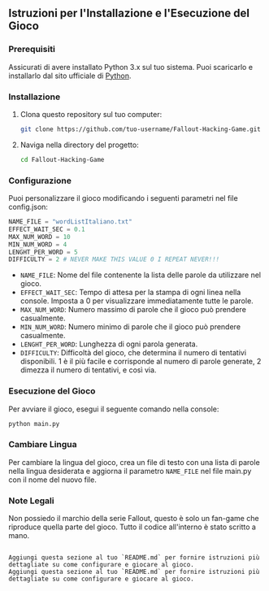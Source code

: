 ## Istruzioni per l'Installazione e l'Esecuzione del Gioco

### Prerequisiti
Assicurati di avere installato Python 3.x sul tuo sistema. Puoi scaricarlo e installarlo dal sito ufficiale di [Python](https://www.python.org/).

### Installazione
1. Clona questo repository sul tuo computer:
    ```sh
    git clone https://github.com/tuo-username/Fallout-Hacking-Game.git
    ```
2. Naviga nella directory del progetto:
    ```sh
    cd Fallout-Hacking-Game
    ```

### Configurazione
Puoi personalizzare il gioco modificando i seguenti parametri nel file config.json:
```python
NAME_FILE = "wordListItaliano.txt"
EFFECT_WAIT_SEC = 0.1
MAX_NUM_WORD = 10
MIN_NUM_WORD = 4
LENGHT_PER_WORD = 5
DIFFICULTY = 2 # NEVER MAKE THIS VALUE 0 I REPEAT NEVER!!!
```
- `NAME_FILE`: Nome del file contenente la lista delle parole da utilizzare nel gioco.
- `EFFECT_WAIT_SEC`: Tempo di attesa per la stampa di ogni linea nella console. Imposta a 0 per visualizzare immediatamente tutte le parole.
- `MAX_NUM_WORD`: Numero massimo di parole che il gioco può prendere casualmente.
- `MIN_NUM_WORD`: Numero minimo di parole che il gioco può prendere casualmente.
- `LENGHT_PER_WORD`: Lunghezza di ogni parola generata.
- `DIFFICULTY`: Difficoltà del gioco, che determina il numero di tentativi disponibili. 1 è il più facile e corrisponde al numero di parole generate, 2 dimezza il numero di tentativi, e così via.

### Esecuzione del Gioco
Per avviare il gioco, esegui il seguente comando nella console:
```sh
python main.py
```

### Cambiare Lingua
Per cambiare la lingua del gioco, crea un file di testo con una lista di parole nella lingua desiderata e aggiorna il parametro `NAME_FILE` nel file main.py con il nome del nuovo file.

### Note Legali
Non possiedo il marchio della serie Fallout, questo è solo un fan-game che riproduce quella parte del gioco. Tutto il codice all'interno è stato scritto a mano.
```

Aggiungi questa sezione al tuo `README.md` per fornire istruzioni più dettagliate su come configurare e giocare al gioco.
Aggiungi questa sezione al tuo `README.md` per fornire istruzioni più dettagliate su come configurare e giocare al gioco.